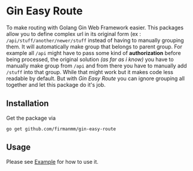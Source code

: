 # Gin Easy Route
To make routing with Golang Gin Web Framework easier. This packages allow you to define complex url in its original form (ex : `/api/stuff/another/newer/stuff` instead of having to manually grouping them. It will automatically make group that belongs to parent group. For example all `/api` might have to pass some kind of **authorization** before being processed, the original solution *(as far as i know)* you have to manually make group from `/api` and from there you have to manually add `/stuff` into that group. While that might work but it makes code less readable by default. But with *Gin Easy Route* you can ignore grouping all together and let this package do it's job.

## Installation
Get the package via 
```
go get github.com/firmanmm/gin-easy-route
```

## Usage
Please see [Example](example/main.go) for how to use it.